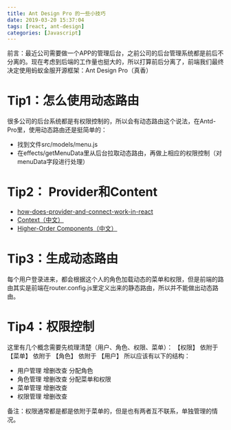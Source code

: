 ```yaml
---
title: Ant Design Pro 的一些小技巧
date: 2019-03-20 15:37:04
tags: [react, ant-design]
categories: [Javascript]
---
```

前言：最近公司需要做一个APP的管理后台，之前公司的后台管理系统都是前后不分离的。现在考虑到后端的工作量也挺大的，所以打算前后分离了，前端我们最终决定使用蚂蚁金服开源框架：Ant Design Pro（真香）


# Tip1：怎么使用动态路由
很多公司的后台系统都是有权限控制的，所以会有动态路由这个说法，在Antd-Pro里，使用动态路由还是挺简单的：
- 找到文件src/models/menu.js
- 在effects/getMenuData里从后台拉取动态路由，再做上相应的权限控制（对menuData字段进行处理）

# Tip2： Provider和Content
- [how-does-provider-and-connect-work-in-react](https://stackoverflow.com/questions/48227188/how-does-provider-and-connect-work-in-react)
- [Context（中文）](https://zh-hans.reactjs.org/docs/context.html)
- [Higher-Order Components（中文）](https://zh-hans.reactjs.org/docs/higher-order-components.html)

# Tip3：生成动态路由
每个用户登录进来，都会根据这个人的角色加载动态的菜单和权限，但是前端的路由其实是前端在router.config.js里定义出来的静态路由，所以并不能做出动态路由。

# Tip4：权限控制
这里有几个概念需要先梳理清楚（用户、角色、权限、菜单）：
【权限】 依附于 【菜单】 依附于 【角色】 依附于 【用户】
所以应该有以下的结构：
- 用户管理 增删改查 分配角色
- 角色管理 增删改查 分配菜单和权限
- 菜单管理 增删改查
- 权限管理 增删改查

备注：权限通常都是都是依附于菜单的，但是也有两者互不联系，单独管理的情况。


